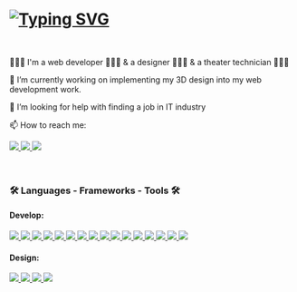 <h1> 
<a href="https://git.io/typing-svg"><img src="https://readme-typing-svg.demolab.com?font=Roboto+Mono&weight=700&size=18&pause=1000&color=000000&center=true&vCenter=true&width=435&lines=Welcome+to+my+Github.+I'm+Yifan+Wang!" alt="Typing SVG" /></a>
</h1>

<br/>

🤹🏻‍♀️ I'm a web developer 👩🏻‍💻 & a designer 👩🏻‍🎨 & a theater technician 👩🏻‍🔧

🌱 I’m currently working on implementing my 3D design into my web development work.

🤔 I’m looking for help with finding a job in IT industry

📫 How to reach me: 

<a href="https://yifan-wang.dev/" target="_blank">
<img src="https://img.shields.io/badge/Portfolio-255E63?style=for-the-badge&logo=About.me&logoColor=white" target="_blank" />
</a>
<a href="www.linkedin.com/in/yifan-wang-dev" target="_blank">
<img src="https://img.shields.io/badge/LinkedIn-0077B5?style=for-the-badge&logo=linkedin&logoColor=white" target="_blank" />
</a>
<a href="mailto:dittoya@outlook.com" target="_blank">
<img src="https://img.shields.io/badge/Microsoft_Outlook-0078D4?style=for-the-badge&logo=microsoft-outlook&logoColor=white" target="_blank" />
</a>

<br/>
<br/>
<br/>
<h3>🛠 Languages - Frameworks - Tools 🛠</h3>
<h4>Develop:</h4>
<a href="https://react.dev/" target="_blank">
<img src="https://img.shields.io/badge/React-20232A?style=for-the-badge&logo=react&logoColor=61DAFB" target="_blank" />
</a>
<a href="https://developer.mozilla.org/en-US/docs/Web/JavaScript" target="_blank">
<img src="https://img.shields.io/badge/JavaScript-323330?style=for-the-badge&logo=javascript&logoColor=F7DF1E" target="_blank" />
</a>
<a href="https://www.typescriptlang.org/" target="_blank">
<img src="https://img.shields.io/badge/TypeScript-007ACC?style=for-the-badge&logo=typescript&logoColor=white" target="_blank" />
</a>
<a href="https://developer.mozilla.org/en-US/docs/Web/HTML" target="_blank">
<img src="https://img.shields.io/badge/HTML5-E34F26?style=for-the-badge&logo=html5&logoColor=white" target="_blank" />
</a>
<a href="https://developer.mozilla.org/en-US/docs/Web/CSS" target="_blank">
<img src="https://img.shields.io/badge/CSS3-1572B6?style=for-the-badge&logo=css3&logoColor=white" target="_blank" />
</a>
<a href="https://sass-lang.com/" target="_blank">
<img src="https://img.shields.io/badge/Sass-CC6699?style=for-the-badge&logo=sass&logoColor=white" target="_blank" />
</a>
<a href="https://styled-components.com/" target="_blank">
<img src="https://img.shields.io/badge/styled--components-DB7093?style=for-the-badge&logo=styled-components&logoColor=white" target="_blank" />
</a>
<a href="https://threejs.org/" target="_blank">
<img src="https://img.shields.io/badge/ThreeJs-black?style=for-the-badge&logo=three.js&logoColor=white" target="_blank" />
</a>
<a href="https://www.chartjs.org/" target="_blank">
<img src="https://img.shields.io/badge/Chart%20js-FF6384?style=for-the-badge&logo=chartdotjs&logoColor=white" target="_blank" />
</a>
<a href="https://mui.com/" target="_blank">
<img src="https://img.shields.io/badge/Material%20UI-007FFF?style=for-the-badge&logo=mui&logoColor=white" target="_blank" />
</a>
<a href="https://nodejs.org/en" target="_blank">
<img src="https://img.shields.io/badge/Node%20js-339933?style=for-the-badge&logo=nodedotjs&logoColor=white" target="_blank" />
</a>
<a href="https://expressjs.com/" target="_blank">
<img src="https://img.shields.io/badge/Express%20js-000000?style=for-the-badge&logo=express&logoColor=white" target="_blank" />
</a>
<a href="https://www.mongodb.com/" target="_blank">
<img src="https://img.shields.io/badge/MongoDB-4EA94B?style=for-the-badge&logo=mongodb&logoColor=white" target="_blank" />
</a>
<a href="https://www.postman.com/" target="_blank">
<img src="https://img.shields.io/badge/Postman-FF6C37?style=for-the-badge&logo=Postman&logoColor=white" target="_blank" />
</a>
<a href="https://vitejs.dev/" target="_blank">
<img src="https://img.shields.io/badge/Vite-B73BFE?style=for-the-badge&logo=vite&logoColor=FFD62E" target="_blank" />
</a>
<a href="https://cloudinary.com/" target="_blank">
<img src="https://img.shields.io/badge/Cloudinary-3448C5?style=for-the-badge&logo=Cloudinary&logoColor=white" target="_blank" />
</a>
<h4>Design:</h4>
<a href="" target="_blank">
<img src="https://img.shields.io/badge/Figma-F24E1E?style=for-the-badge&logo=figma&logoColor=white" target="_blank" />
</a>
<a href="" target="_blank">
<img src="https://img.shields.io/badge/Adobe%20Photoshop-31A8FF?style=for-the-badge&logo=Adobe%20Photoshop&logoColor=black" target="_blank" />
</a>
<a href="" target="_blank">
<img src="https://img.shields.io/badge/Adobe%20Illustrator-FF9A00?style=for-the-badge&logo=adobe%20illustrator&logoColor=white" target="_blank" />
</a>
<a href="" target="_blank">
<img src="https://img.shields.io/badge/blender-%23F5792A.svg?style=for-the-badge&logo=blender&logoColor=white" target="_blank" />
</a>

<br/><br/><br/>

<!--
**Yifan-858/Yifan-858** is a ✨ _special_ ✨ repository because its `README.md` (this file) appears on your GitHub profile.

Here are some ideas to get you started:

- 🔭 I’m currently working on ...
- 🌱 I’m currently learning ...
- 👯 I’m looking to collaborate on ...
- 🤔 I’m looking for help with ...
- 💬 Ask me about ...
- 📫 How to reach me: ...
- 😄 Pronouns: ...
- ⚡ Fun fact: ...
-->
